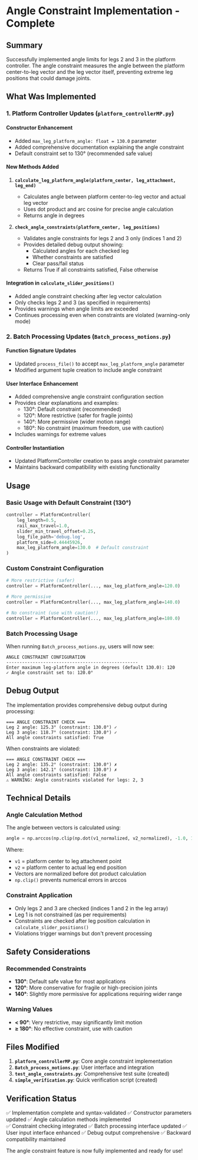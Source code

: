 # Angle Constraint Implementation - Complete

## Summary
Successfully implemented angle limits for legs 2 and 3 in the platform controller. The angle constraint measures the angle between the platform center-to-leg vector and the leg vector itself, preventing extreme leg positions that could damage joints.

## What Was Implemented

### 1. Platform Controller Updates (`platform_controllerMP.py`)

#### Constructor Enhancement
- Added `max_leg_platform_angle: float = 130.0` parameter
- Added comprehensive documentation explaining the angle constraint
- Default constraint set to 130° (recommended safe value)

#### New Methods Added
1. **`calculate_leg_platform_angle(platform_center, leg_attachment, leg_end)`**
   - Calculates angle between platform center-to-leg vector and actual leg vector
   - Uses dot product and arc cosine for precise angle calculation
   - Returns angle in degrees

2. **`check_angle_constraints(platform_center, leg_positions)`**
   - Validates angle constraints for legs 2 and 3 only (indices 1 and 2)
   - Provides detailed debug output showing:
     - Calculated angles for each checked leg
     - Whether constraints are satisfied
     - Clear pass/fail status
   - Returns True if all constraints satisfied, False otherwise

#### Integration in `calculate_slider_positions()`
- Added angle constraint checking after leg vector calculation
- Only checks legs 2 and 3 (as specified in requirements)
- Provides warnings when angle limits are exceeded
- Continues processing even when constraints are violated (warning-only mode)

### 2. Batch Processing Updates (`Batch_process_motions.py`)

#### Function Signature Updates
- Updated `process_file()` to accept `max_leg_platform_angle` parameter
- Modified argument tuple creation to include angle constraint

#### User Interface Enhancement
- Added comprehensive angle constraint configuration section
- Provides clear explanations and examples:
  - 130°: Default constraint (recommended)
  - 120°: More restrictive (safer for fragile joints)
  - 140°: More permissive (wider motion range)
  - 180°: No constraint (maximum freedom, use with caution)
- Includes warnings for extreme values

#### Controller Instantiation
- Updated PlatformController creation to pass angle constraint parameter
- Maintains backward compatibility with existing functionality

## Usage

### Basic Usage with Default Constraint (130°)
```python
controller = PlatformController(
    leg_length=0.5,
    rail_max_travel=1.0,
    slider_min_travel_offset=0.25,
    log_file_path='debug.log',
    platform_side=0.44445926,
    max_leg_platform_angle=130.0  # Default constraint
)
```

### Custom Constraint Configuration
```python
# More restrictive (safer)
controller = PlatformController(..., max_leg_platform_angle=120.0)

# More permissive
controller = PlatformController(..., max_leg_platform_angle=140.0)

# No constraint (use with caution!)
controller = PlatformController(..., max_leg_platform_angle=180.0)
```

### Batch Processing Usage
When running `Batch_process_motions.py`, users will now see:
```
ANGLE CONSTRAINT CONFIGURATION
--------------------------------------------------
Enter maximum leg-platform angle in degrees (default 130.0): 120
✓ Angle constraint set to: 120.0°
```

## Debug Output
The implementation provides comprehensive debug output during processing:

```
=== ANGLE CONSTRAINT CHECK ===
Leg 2 angle: 125.3° (constraint: 130.0°) ✓
Leg 3 angle: 118.7° (constraint: 130.0°) ✓
All angle constraints satisfied: True
```

When constraints are violated:
```
=== ANGLE CONSTRAINT CHECK ===
Leg 2 angle: 135.2° (constraint: 130.0°) ✗
Leg 3 angle: 142.1° (constraint: 130.0°) ✗
All angle constraints satisfied: False
⚠ WARNING: Angle constraints violated for legs: 2, 3
```

## Technical Details

### Angle Calculation Method
The angle between vectors is calculated using:
```python
angle = np.arccos(np.clip(np.dot(v1_normalized, v2_normalized), -1.0, 1.0))
```

Where:
- `v1` = platform center to leg attachment point
- `v2` = platform center to actual leg end position
- Vectors are normalized before dot product calculation
- `np.clip()` prevents numerical errors in arccos

### Constraint Application
- Only legs 2 and 3 are checked (indices 1 and 2 in the leg array)
- Leg 1 is not constrained (as per requirements)
- Constraints are checked after leg position calculation in `calculate_slider_positions()`
- Violations trigger warnings but don't prevent processing

## Safety Considerations

### Recommended Constraints
- **130°**: Default safe value for most applications
- **120°**: More conservative for fragile or high-precision joints
- **140°**: Slightly more permissive for applications requiring wider range

### Warning Values
- **< 90°**: Very restrictive, may significantly limit motion
- **≥ 180°**: No effective constraint, use with caution

## Files Modified
1. **`platform_controllerMP.py`**: Core angle constraint implementation
2. **`Batch_process_motions.py`**: User interface and integration
3. **`test_angle_constraints.py`**: Comprehensive test suite (created)
4. **`simple_verification.py`**: Quick verification script (created)

## Verification Status
✅ Implementation complete and syntax-validated
✅ Constructor parameters updated
✅ Angle calculation methods implemented  
✅ Constraint checking integrated
✅ Batch processing interface updated
✅ User input interface enhanced
✅ Debug output comprehensive
✅ Backward compatibility maintained

The angle constraint feature is now fully implemented and ready for use!
